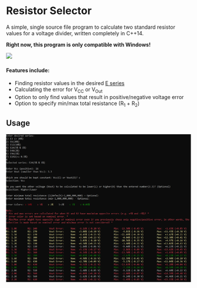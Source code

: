 # Resistor Selector
A simple, single source file program to calculate two standard resistor values for a voltage divider, written completely in C++14.

**Right now, this program is only compatible with Windows!**

![](https://d1whtlypfis84e.cloudfront.net/guides/wp-content/uploads/2019/11/04074822/698px-Voltage_divider.svg_-273x300.png)

#### Features include:
 - Finding resistor values in the desired [E series](https://en.wikipedia.org/wiki/E_series_of_preferred_numbers)
 - Calculating the error for V<sub>CC</sub> or V<sub>Out</sub>
 - Option to only find values that result in positive/negative voltage error
 - Option to specify min/max total resistance (R<sub>1</sub> + R<sub>2</sub>)
 
## Usage
![](assets/example.png)
